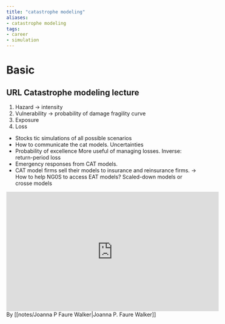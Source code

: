 ```yaml
---
title: "catastrophe modeling"
aliases:
- catastrophe modeling
tags:
- career
- simulation
---
```


# Basic
## URL Catastrophe modeling lecture
1. Hazard → intensity
2. Vulnerability → probability of damage fragility curve
3. Exposure
4. Loss

- Stocks tic simulations of all possible scenarios
- How to communicate the cat models. Uncertainties
- Probability of excellence More useful of managing losses. 
    Inverse: return-period loss
- Emergency responses from CAT models. 
- CAT model firms sell their models to insurance and reinsurance firms. → How to help NG0S to access EAT models?
    Scaled-down models or crosse models

<iframe width="560" height="315" src="https://www.youtube.com/embed/jfvVnpUnGJo" title="YouTube video player" frameborder="0" allow="accelerometer; autoplay; clipboard-write; encrypted-media; gyroscope; picture-in-picture" allowfullscreen></iframe>
By [[notes/Joanna P Faure Walker|Joanna P. Faure Walker]]

